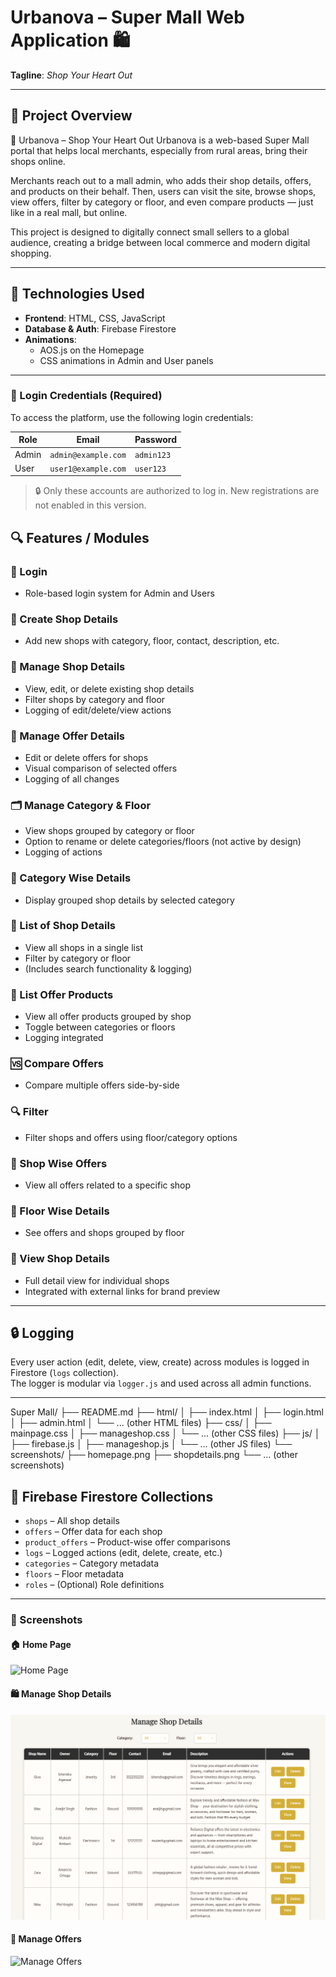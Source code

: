# Urbanova – Super Mall Web Application 🛍️  
**Tagline**: *Shop Your Heart Out*

---

## 📌 Project Overview

🛒 Urbanova – Shop Your Heart Out
Urbanova is a web-based Super Mall portal that helps local merchants, especially from rural areas, bring their shops online.

Merchants reach out to a mall admin, who adds their shop details, offers, and products on their behalf. Then, users can visit the site, browse shops, view offers, filter by category or floor, and even compare products — just like in a real mall, but online.

This project is designed to digitally connect small sellers to a global audience, creating a bridge between local commerce and modern digital shopping.

---

## 🔧 Technologies Used

- **Frontend**: HTML, CSS, JavaScript  
- **Database & Auth**: Firebase Firestore  
- **Animations**:
  - AOS.js on the Homepage
  - CSS animations in Admin and User panels

---
### 🔐 Login Credentials (Required)

To access the platform, use the following login credentials:

| Role   | Email                | Password   |
|--------|----------------------|------------|
| Admin  | `admin@example.com`  | `admin123` |
| User   | `user1@example.com`  | `user123`  |

> 🔒 Only these accounts are authorized to log in. New registrations are not enabled in this version.

## 🔍 Features / Modules

### 🔐 Login  
- Role-based login system for Admin and Users

### 🏪 Create Shop Details  
- Add new shops with category, floor, contact, description, etc.

### 🧾 Manage Shop Details  
- View, edit, or delete existing shop details  
- Filter shops by category and floor  
- Logging of edit/delete/view actions

### 🎁 Manage Offer Details  
- Edit or delete offers for shops  
- Visual comparison of selected offers  
- Logging of all changes

### 🗂️ Manage Category & Floor  
- View shops grouped by category or floor  
- Option to rename or delete categories/floors (not active by design)  
- Logging of actions

### 🧮 Category Wise Details  
- Display grouped shop details by selected category

### 🧾 List of Shop Details  
- View all shops in a single list  
- Filter by category or floor  
- (Includes search functionality & logging)

### 📃 List Offer Products  
- View all offer products grouped by shop  
- Toggle between categories or floors  
- Logging integrated

### 🆚 Compare Offers  
- Compare multiple offers side-by-side

### 🔍 Filter  
- Filter shops and offers using floor/category options

### 🏬 Shop Wise Offers  
- View all offers related to a specific shop

### 🧭 Floor Wise Details  
- See offers and shops grouped by floor

### 🔎 View Shop Details  
- Full detail view for individual shops  
- Integrated with external links for brand preview

---

## 🔒 Logging

Every user action (edit, delete, view, create) across modules is logged in Firestore (`logs` collection).  
The logger is modular via `logger.js` and used across all admin functions.

---
Super Mall/
├── README.md
├── html/
│   ├── index.html
│   ├── login.html
│   ├── admin.html
│   └── ... (other HTML files)
├── css/
│   ├── mainpage.css
│   ├── manageshop.css
│   └── ... (other CSS files)
├── js/
│   ├── firebase.js
│   ├── manageshop.js
│   └── ... (other JS files)
└── screenshots/
    ├── homepage.png
    ├── shopdetails.png
    └── ... (other screenshots)

## 🧭 Firebase Firestore Collections

- `shops` – All shop details  
- `offers` – Offer data for each shop  
- `product_offers` – Product-wise offer comparisons  
- `logs` – Logged actions (edit, delete, create, etc.)  
- `categories` – Category metadata  
- `floors` – Floor metadata  
- `roles` – (Optional) Role definitions

---

### 📸 Screenshots

#### 🏠 Home Page
![Home Page](./screenshots/homepage.png)

#### 🛍️ Manage Shop Details
![Manage Shop Details](./screenshots/manageshop.png)

#### 🎁 Manage Offers
![Manage Offers](./screenshots/manageoffers.png)

